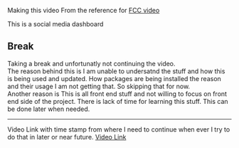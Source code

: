 Making this video From the reference for [FCC video](https://www.youtube.com/watch?v=krfUjg0S2uI&list=WL&index=7)

This is a social media dashboard

## Break
Taking a break and unfortunatly not continuing the video.<br>
The reason behind this is I am unable to undersatnd the stuff and how this is being used and updated. How packages are being installed the reason and their usage I am not getting that. So skipping that for now.<br>
Another reason is This is all front end stuff and not willing to focus on front end side of the project. There is lack of time for learning this stuff. This can be done later when needed.

---
Video Link with time stamp from where I need to continue when ever I try to do that in later or near future.
[Video Link](https://youtu.be/krfUjg0S2uI?si=KCmqan3atBWDhWuV&t=4839)